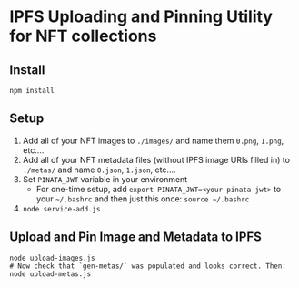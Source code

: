 # IPFS Uploading and Pinning Utility for NFT collections


## Install

```
npm install
```


## Setup

1. Add all of your NFT images to `./images/` and name them `0.png`, `1.png`, etc....
2. Add all of your NFT metadata files (without IPFS image URIs filled in) to `./metas/` and name `0.json`, `1.json`, etc....
3. Set `PINATA_JWT` variable in your environment
    * For one-time setup, add `export PINATA_JWT=<your-pinata-jwt>` to your `~/.bashrc` and then just this once: `source ~/.bashrc`
4. `node service-add.js`


## Upload and Pin Image and Metadata to IPFS

```
node upload-images.js
# Now check that `gen-metas/` was populated and looks correct. Then:
node upload-metas.js
```
